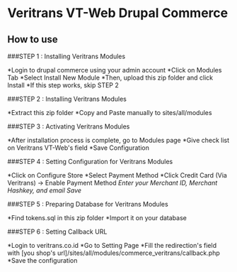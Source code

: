  Veritrans VT-Web Drupal Commerce 
==================================

## How to use

###STEP 1 : Installing Veritrans Modules

*Login to drupal commerce using your admin account
*Click on Modules Tab
*Select Install New Module
*Then, upload this zip folder and click Install
*If this step works, skip STEP 2


###STEP 2 :  Installing Veritrans Modules

*Extract this zip folder
*Copy and Paste manually to sites/all/modules


###STEP 3 : Activating Veritrans Modules

*After installation process is complete, go to Modules page
*Give check list on Veritrans VT-Web's field
*Save Configuration

###STEP 4 : Setting Configuration for Veritrans Modules

*Click on Configure Store
*Select Payment Method
*Click Credit Card (Via Veritrans) -> Enable Payment Method
*Enter your Merchant ID, Merchant Hashkey, and email
*Save**

###STEP 5 : Preparing Database for Veritrans Modules

*Find tokens.sql in this zip folder
*Import it on your database

###STEP 6 : Setting Callback URL

*Login to veritrans.co.id
*Go to Setting Page
*Fill the redirection's field with [you shop's url]/sites/all/modules/commerce_veritrans/callback.php
*Save the configuration


